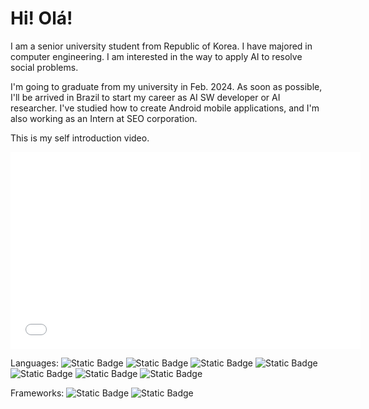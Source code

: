 # Hi! Olá!

I am a senior university student from Republic of Korea. I have majored in computer engineering. I am interested in the way to apply AI to resolve social problems.

I'm going to graduate from my university in Feb. 2024. As soon as possible, I'll be arrived in Brazil to start my career as AI SW developer or AI researcher. I've studied how to create Android mobile applications, and I'm also working as an Intern at SEO corporation.

This is my self introduction video.

<iframe width="560" height="315" src="[https://youtu.be/4X61QVbwz2o?si=ppQahou7r1mbh2OZ]" frameborder="0" allowfullscreen></iframe>

Languages:
![Static Badge](https://img.shields.io/badge/C%2B%2B-orange?logo=C%2B%2B) ![Static Badge](https://img.shields.io/badge/kotlin-purple?logo=kotlin&link=https%3A%2F%2Fkotlinlang.org%2F) ![Static Badge](https://img.shields.io/badge/java-green?logo=java) ![Static Badge](https://img.shields.io/badge/HTML-red?logo=html) ![Static Badge](https://img.shields.io/badge/css-yellow?logo=css) ![Static Badge](https://img.shields.io/badge/javascript-orange?logo=javascript) ![Static Badge](https://img.shields.io/badge/python-blue?logo=python&link=https%3A%2F%2Fwww.python.org%2F)

Frameworks:
![Static Badge](https://img.shields.io/badge/Android-lightgreen?logo=android) ![Static Badge](https://img.shields.io/badge/Springboot-lightblue?logo=spring) 

